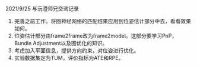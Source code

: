 2021/9/25 与沅澧师兄交流记录
1. 完善之前工作。将图神经网络的匹配结果应用到位姿估计部分中去，看看效果如何。
2. 位姿估计部分由frame2frame改为frame2model。这部分要学习PnP，Bundle Adjustment以及图优化的知识。
3. 考虑加入平面信息，提供方向约束，对位姿进行优化。
4. 实验数据集定为TUM，评价指标为ATE和RPE。

